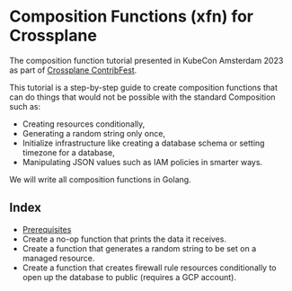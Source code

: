 # Composition Functions (xfn) for Crossplane

The composition function tutorial presented in KubeCon Amsterdam 2023 as part of
[Crossplane ContribFest](https://kccnceu2023.sched.com/event/1Hzcf).

This tutorial is a step-by-step guide to create composition functions that can
do things that would not be possible with the standard Composition such as:
* Creating resources conditionally,
* Generating a random string only once,
* Initialize infrastructure like creating a database schema or setting timezone
  for a database,
* Manipulating JSON values such as IAM policies in smarter ways.

We will write all composition functions in Golang.

## Index

* [Prerequisites](01-prerequisites.md)
* Create a no-op function that prints the data it receives.
* Create a function that generates a random string to be set on a managed resource.
* Create a function that creates firewall rule resources conditionally to open
  up the database to public (requires a GCP account).
